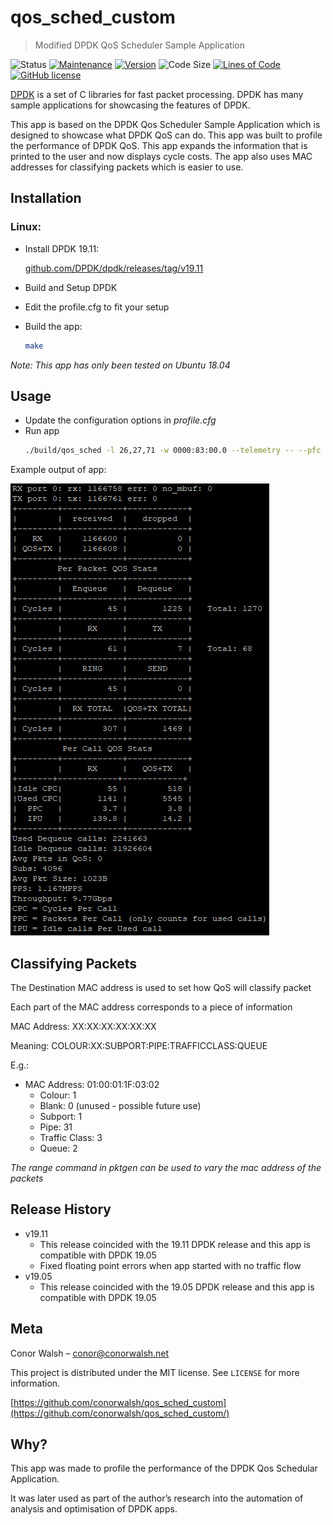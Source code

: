# qos_sched_custom
> Modified DPDK QoS Scheduler Sample Application

![Status](https://img.shields.io/badge/status-released-green.svg?style=flat-square)
[![Maintenance](https://img.shields.io/badge/maintained-yes-green.svg?style=flat-square)](https://GitHub.com/conorwalsh/qos_sched_custom/graphs/commit-activity)
[![Version](https://img.shields.io/badge/version-v19.11-green.svg?style=flat-square)](https://GitHub.com/conorwalsh/qos_sched_custom/tags/)
![Code Size](https://img.shields.io/github/languages/code-size/conorwalsh/qos_sched_custom.svg?style=flat-square)
[![Lines of Code](https://tokei.rs/b1/github/conorwalsh/qos_sched_custom?style=flat-square)]()
[![GitHub license](https://img.shields.io/badge/license-MIT-green.svg?style=flat-square)](https://github.com/conorwalsh/qos_sched_custom/blob/master/LICENSE)
<!--[![HitCount](http://hits.dwyl.io/conorwalsh/qos_sched_custom.svg)](http://hits.dwyl.io/conorwalsh/qos_sched_custom)-->

[DPDK](https://dpdk.org) is a set of C libraries for fast packet processing. DPDK has many sample applications for showcasing the features of DPDK.

This app is based on the DPDK Qos Scheduler Sample Application which is designed to showcase what DPDK QoS can do. This app was built to profile the performance of DPDK QoS. This app expands the information that is printed to the user and now displays cycle costs. The app also uses MAC addresses for classifying packets which is easier to use.

## Installation

### Linux:
* Install DPDK 19.11:

    [github.com/DPDK/dpdk/releases/tag/v19.11](https://github.com/DPDK/dpdk/releases/tag/v19.11)
* Build and Setup DPDK
* Edit the profile.cfg to fit your setup
* Build the app:
    ```sh
    make
    ```

_Note: This app has only been tested on Ubuntu 18.04_

## Usage

* Update the configuration options in _profile.cfg_
* Run app
    ```sh
    ./build/qos_sched -l 26,27,71 -w 0000:83:00.0 --telemetry -- --pfc "0,0,27,71" --cfg profile.cfg --mst 26
    ```

Example output of app:

![](/screenshots/qos_sched_custom_1911_screenshot.PNG)

## Classifying Packets
The Destination MAC address is used to set how QoS will classify packet

Each part of the MAC address corresponds to a piece of information

MAC Address: XX:XX:XX:XX:XX:XX

Meaning: COLOUR:XX:SUBPORT:PIPE:TRAFFICCLASS:QUEUE

E.g.:
  - MAC Address: 01:00:01:1F:03:02
    - Colour: 1
    - Blank: 0 (unused - possible future use)
    - Subport: 1
    - Pipe: 31
    - Traffic Class: 3
    - Queue: 2

_The range command in pktgen can be used to vary the mac address of the packets_

## Release History

* v19.11
    * This release coincided with the 19.11 DPDK release and this app is compatible with DPDK 19.05
    * Fixed floating point errors when app started with no traffic flow
* v19.05
    * This release coincided with the 19.05 DPDK release and this app is compatible with DPDK 19.05

## Meta

Conor Walsh – conor@conorwalsh.net

This project is distributed under the MIT license. See ``LICENSE`` for more information.

[https://github.com/conorwalsh/qos_sched_custom](https://github.com/conorwalsh/qos_sched_custom/)

## Why?

This app was made to profile the performance of the DPDK Qos Schedular Application.

It was later used as part of the author’s research into the automation of analysis and optimisation of DPDK apps.
